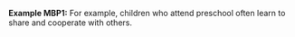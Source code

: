 **Example MBP1:** For example, children who attend preschool often learn to share and cooperate with others. 